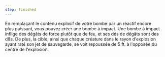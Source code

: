 ```yaml
---
step: finished
---
```

En remplaçant le contenu explosif de votre bombe par un réactif encore plus puissant, vous pouvez créer une bombe à impact. Une bombe à impact inflige des dégâts de force plutôt que de feu, et ses dés de dégâts sont des d8s. De plus, la cible, ainsi que chaque créature dans le rayon d'explosion ayant raté son jet de sauvegarde, se voit repoussée de 5 ft. à l'opposée du centre de l'explosion.